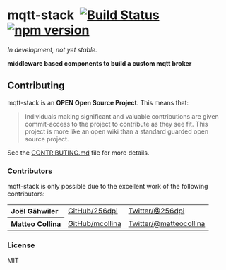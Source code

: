 # mqtt-stack&nbsp;&nbsp;[![Build Status](https://travis-ci.org/mqttjs/mqtt-stack.png)](https://travis-ci.org/mqttjs/mqtt-stack) [![npm version](https://badge.fury.io/js/mqtt-stack.svg)](http://badge.fury.io/js/mqtt-stack)

*In development, not yet stable.*

**middleware based components to build a custom mqtt broker**

## Contributing

mqtt-stack is an **OPEN Open Source Project**. This means that:

> Individuals making significant and valuable contributions are given commit-access to the project to contribute as they see fit. This project is more like an open wiki than a standard guarded open source project.

See the [CONTRIBUTING.md](https://github.com/mqttjs/mqtt-stack/blob/master/CONTRIBUTING.md) file for more details.

### Contributors

mqtt-stack is only possible due to the excellent work of the following contributors:

<table><tbody>
<tr><th align="left">Joël Gähwiler</th><td><a href="https://github.com/256dpi">GitHub/256dpi</a></td><td><a href="http://twitter.com/256dpi">Twitter/@256dpi</a></td></tr>
<tr><th align="left">Matteo Collina</th><td><a href="https://github.com/mcollina">GitHub/mcollina</a></td><td><a href="http://twitter.com/matteocollina">Twitter/@matteocollina</a></td></tr>
</tbody></table>

### License

MIT
